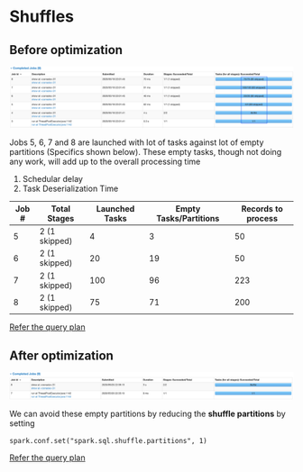 # Shuffles

## Before optimization

![](jobs-before-optimize.png)

Jobs 5, 6, 7 and 8 are launched with lot of tasks against lot of empty partitions (Specifics shown below).
These empty tasks, though not doing any work, will add up to the overall processing time

1. Schedular delay
2. Task Deserialization Time

| Job # | Total Stages | Launched Tasks | Empty Tasks/Partitions | Records to process |
| ---- |---- |---- |---- |---- |
|5 |2 (1 skipped) |4 |3 |50 |
|6 |2 (1 skipped) |20 |19 |50 |
|7 |2 (1 skipped) |100 |96 |223 |
|8 |2 (1 skipped) |75 |71 |200  |

[Refer the query plan](query-plan-before-optimize.pdf)

## After optimization

![](jobs-after-optimize.png)

We can avoid these empty partitions by reducing the **shuffle partitions** by setting

```
spark.conf.set("spark.sql.shuffle.partitions", 1)
```
[Refer the query plan](query-plan-after-optimize.pdf)
